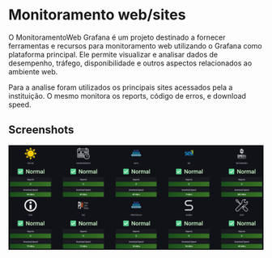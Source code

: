 
# Monitoramento web/sites 


O MonitoramentoWeb Grafana é um projeto destinado a fornecer ferramentas e recursos para monitoramento web utilizando o Grafana como plataforma principal. Ele permite visualizar e analisar dados de desempenho, tráfego, disponibilidade e outros aspectos relacionados ao ambiente web. 

Para a analise foram utilizados os principais sites acessados pela a instituição. O mesmo monitora os reports, código de erros, e download speed. 


## Screenshots

![Dashboard](/grafana-dashboard/monitoramentoweb-dashboard/monitoramento-web.png)
